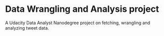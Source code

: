 # Data Wrangling and Analysis project 

A Udacity Data Analyst Nanodegree project on fetching, wrangling and analyzing tweet data. 

